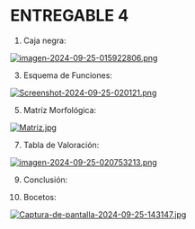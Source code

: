 # ENTREGABLE 4
1. Caja negra:

[![imagen-2024-09-25-015922806.png](https://i.postimg.cc/0N9gmp9z/imagen-2024-09-25-015922806.png)](https://postimg.cc/gxtBbLXp)

3. Esquema de Funciones:

[![Screenshot-2024-09-25-020121.png](https://i.postimg.cc/wBrSrnhm/Screenshot-2024-09-25-020121.png)](https://postimg.cc/wthfyf4q)

5. Matríz Morfológica:

[![Matriz.jpg](https://i.postimg.cc/852g7xcS/Matriz.jpg)](https://postimg.cc/JD52g6j6)
  
7. Tabla de Valoración:

[![imagen-2024-09-25-020753213.png](https://i.postimg.cc/Bv2TWKFB/imagen-2024-09-25-020753213.png)](https://postimg.cc/062MDrcz)
   
9. Conclusión:

 
11. Bocetos:

[![Captura-de-pantalla-2024-09-25-143147.jpg](https://i.postimg.cc/4NtHW3bb/Captura-de-pantalla-2024-09-25-143147.jpg)](https://postimg.cc/QH8MthzH)

